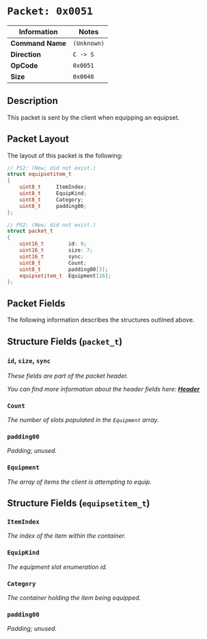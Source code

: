 # `Packet: 0x0051`

| Information               | Notes |
|---                        |---    |
| **Command Name**          | `(Unknown)` |
| **Direction**             | `C -> S` |
| **OpCode**                | `0x0051` |
| **Size**                  | `0x0048` |

## Description

This packet is sent by the client when equipping an equipset.

## Packet Layout

The layout of this packet is the following:

```cpp
// PS2: (New; did not exist.)
struct equipsetitem_t
{
    uint8_t     ItemIndex;
    uint8_t     EquipKind;
    uint8_t     Category;
    uint8_t     padding00;
};

// PS2: (New; did not exist.)
struct packet_t
{
    uint16_t        id: 9;
    uint16_t        size: 7;
    uint16_t        sync;
    uint8_t         Count;
    uint8_t         padding00[3];
    equipsetitem_t  Equipment[16];
};
```

## Packet Fields

The following information describes the structures outlined above.

## Structure Fields (`packet_t`)

### `id`, `size`, `sync`

_These fields are part of the packet header._

_You can find more information about the header fields here: [**Header**](/world/HEADER.md)_

### `Count`

_The number of slots populated in the `Equipment` array._

### `padding00`

_Padding; unused._

### `Equipment`

_The array of items the client is attempting to equip._

## Structure Fields (`equipsetitem_t`)

### `ItemIndex`

_The index of the item within the container._

### `EquipKind`

_The equipment slot enumeration id._

### `Category`

_The container holding the item being equipped._

### `padding00`

_Padding; unused._
